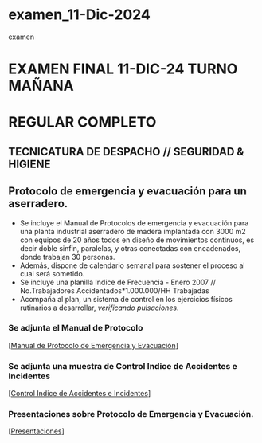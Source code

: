 # examen_11-Dic-2024
examen
   # EXAMEN FINAL 11-DIC-24 TURNO MAÑANA
   # REGULAR COMPLETO
   ## TECNICATURA DE DESPACHO // SEGURIDAD & HIGIENE
   
   ## Protocolo de emergencia y evacuación para un aserradero.

   * Se incluye el Manual de Protocolos de emergencia y evacuación para una planta industrial aserradero de madera implantada con 3000 m2 con equipos de 20 años todos en diseño de movimientos continuos, es decir doble sinfin, paralelas, y otras conectadas con encadenados, donde trabajan 30 personas.
   * Además, dispone de calendario semanal para sostener el proceso al cual será sometido.
   * Se incluye una planilla Indice de Frecuencia - Enero 2007 // No.Trabajadores Accidentados*1.000.000/HH Trabajadas
   * Acompaña al plan, un sistema de control en los ejercicios físicos rutinarios a desarrollar, _verificando pulsaciones_.
   
   ### Se adjunta el Manual de Protocolo
   [[Manual de Protocolo de Emergencia y Evacuación](https://docs.google.com/document/d/1ZbyAX-fTGVwaA8YWypRx7NPn0FSAYuE_xmq5OIc092s/edit?usp=sharing)]
   
   ### Se adjunta una muestra de Control Indice de Accidentes e Incidentes
   [[Control Indice de Accidentes e Incidentes](https://docs.google.com/spreadsheets/d/1o5-vf6VhISxvNY33iBZIcBPU1G2B26lv5AWphh6XwFY/edit?usp=sharing)]
   
   ### Presentaciones sobre Protocolo de Emergencia y Evacuación.
   [[Presentaciones](https://gamma.app/docs/MANUAL-DE-PROTOCOLOS-DE-EMERGENCIA-Y-EVACUACION-ejibxazsh6f82rf)]
   
